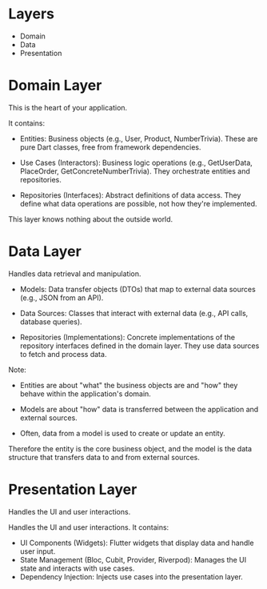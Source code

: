 # Layers

- Domain
- Data
- Presentation

# Domain Layer

This is the heart of your application.

It contains:

- Entities: Business objects (e.g., User, Product, NumberTrivia). These are pure Dart classes, free from framework dependencies.

- Use Cases (Interactors): Business logic operations (e.g., GetUserData, PlaceOrder, GetConcreteNumberTrivia). They orchestrate entities and repositories.

- Repositories (Interfaces): Abstract definitions of data access. They define what data operations are possible, not how they're implemented.

This layer knows nothing about the outside world.

# Data Layer

Handles data retrieval and manipulation.

- Models: Data transfer objects (DTOs) that map to external data sources (e.g., JSON from an API).

- Data Sources: Classes that interact with external data (e.g., API calls, database queries).

- Repositories (Implementations): Concrete implementations of the repository interfaces defined in the domain layer. They use data sources to fetch and process data.

Note:

- Entities are about "what" the business objects are and "how" they behave within the application's domain.

- Models are about "how" data is transferred between the application and external sources.

- Often, data from a model is used to create or update an entity.

Therefore the entity is the core business object, and the model is the data structure that transfers data to and from external sources.
 
# Presentation Layer

Handles the UI and user interactions.

Handles the UI and user interactions.
It contains:
- UI Components (Widgets): Flutter widgets that display data and handle user input.
- State Management (Bloc, Cubit, Provider, Riverpod): Manages the UI state and interacts with use cases.
- Dependency Injection: Injects use cases into the presentation layer.
